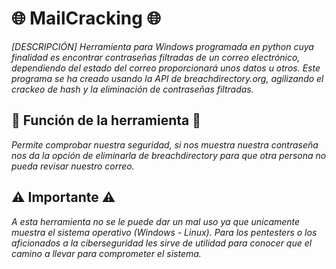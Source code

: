 # 🌐 MailCracking 🌐
_[DESCRIPCIÓN] Herramienta para Windows programada en python cuya finalidad es encontrar contraseñas filtradas de un correo electrónico, dependiendo del estado del correo proporcionará unos datos u otros. Este programa se ha creado usando la API de breachdirectory.org, agilizando el crackeo de hash y la eliminación de contraseñas filtradas._
## 🤔 Función de la herramienta 🤔
_Permite comprobar nuestra seguridad, si nos muestra nuestra contraseña nos da la opción de eliminarla de breachdirectory para que otra persona no pueda revisar nuestro correo._
## ⚠️ Importante ⚠️
_A esta herramienta no se le puede dar un mal uso ya que unicamente muestra el sistema operativo (Windows - Linux). Para los pentesters o los aficionados a la ciberseguridad les sirve de utilidad para conocer que el camino a llevar para comprometer el sistema._
